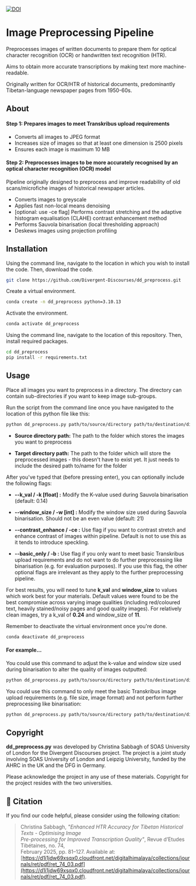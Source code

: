 [![DOI](https://zenodo.org/badge/DOI/10.5281/zenodo.14525692.svg)](https://doi.org/10.5281/zenodo.14525692)

# Image Preprocessing Pipeline

Preprocesses images of written documents to prepare them for optical character recognition (OCR) or handwritten text recognition (HTR).

Aims to obtain more accurate transcriptions by making text more machine-readable.

Originally written for OCR/HTR of historical documents, predominantly Tibetan-language newspaper pages from 1950-60s.

## About

#### Step 1: Prepares images to meet Transkribus upload requirements

- Converts all images to JPEG format
- Increases size of images so that at least one dimension is 2500 pixels
- Ensures each image is maximum 10 MB

#### Step 2: Preprocesses images to be more accurately recognised by an optical character recognition (OCR) model

Pipeline originally designed to preprocess and improve readability of old scans/microfiche images of historical newspaper articles.

- Converts images to greyscale
- Applies fast non-local means denoising
- [optional: use -ce flag] Performs contrast stretching and the adaptive histogram equalisation (CLAHE) contrast enhancement method
- Performs Sauvola binarisation (local thresholding approach)
- Deskews images using projection profiling

## Installation

Using the command line, navigate to the location in which you wish to install the code. Then, download the code.

```bash
git clone https://github.com/Divergent-Discourses/dd_preprocess.git
```

Create a virtual environment.

```bash
conda create -n dd_preprocess python=3.10.13
```

Activate the environment.

```bash
conda activate dd_preprocess
```

Using the command line, navigate to the location of this repository. Then, install required packages.

```bash
cd dd_preprocess
pip install -r requirements.txt
```


## Usage

Place all images you want to preprocess in a directory. The directory can contain sub-directories if you want to keep image sub-groups.


Run the script from the command line once you have navigated to the location of this python file like this:

```bash
python dd_preprocess.py path/to/source/directory path/to/destination/directory
```

- **Source directory path:** The path to the folder which stores the images you want to preprocess

- **Target directory path:** The path to the folder which will store the preprocessed images - this doesn't have to exist yet. It just needs to include the desired path to/name for the folder


After you've typed that (before pressing enter), you can optionally include the following flags:

- **--k_val /  -k [float] :** Modify the K-value used during Sauvola binarisation (default: 0.14)

- **--window_size / -w [int] :** Modify the window size used during Sauvola binarisation. Should not be an even value (default: 21)

- **--contrast_enhance / -ce :** Use flag if you want to contrast stretch and enhance contrast of images within pipeline. Default is not to use this as it tends to introduce speckling.

- **--basic_only / -b :** Use flag if you only want to meet basic Transkribus upload requirements and do not want to do further preprocessing like binarisation (e.g. for evaluation
purposes). If you use this flag, the other optional flags are irrelevant as they apply to the further preprocessing pipeline.


For best results, you will need to tune **k_val** and **window_size** to values which work best for your materials. Default values were found to be the best compromise across varying image qualities (including red/coloured text, heavily stained/noisy pages and good quality images). For relatively clean images, try a k_val of **0.24** and window_size of **11**. 


Remember to deactivate the virtual environment once you're done.

```bash
conda deactivate dd_preprocess
```

#### For example...

You could use this command to adjust the k-value and window size used during binarisation to alter the quality of images outputted:

```bash
python dd_preprocess.py path/to/source/directory path/to/destination/directory --k_val 0.22 --window_size 301
```

You could use this command to only meet the basic Transkribus image upload requirements
(e.g. file size, image format) and not perform further preprocessing like binarisation:

```bash
python dd_preprocess.py path/to/source/directory path/to/destination/directory --basic_only
```

## Copyright

**dd_preprocess.py** was developed by Christina Sabbagh of SOAS University of London for the Divergent Discourses project. The project is a joint study involving SOAS University of London and Leipzig University, funded by the AHRC in the UK and the DFG in Germany.

Please acknowledge the project in any use of these materials. Copyright for the project resides with the two universities.

## :bookmark_tabs: Citation  

If you find our code helpful, please consider using the following citation:  

> Christina Sabbagh, *"Enhanced HTR Accuracy for Tibetan Historical Texts - Optimising Image  
> Pre-processing for Improved Transcription Quality"*, Revue d’Etudes Tibétaines, no. 74,  
> February 2025, pp. 81–127. Available at: [https://d1i1jdw69xsqx0.cloudfront.net/digitalhimalaya/collections/journals/ret/pdf/ret_74_03.pdf](https://d1i1jdw69xsqx0.cloudfront.net/digitalhimalaya/collections/journals/ret/pdf/ret_74_03.pdf).
